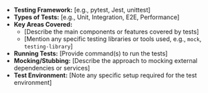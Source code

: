*   **Testing Framework:** [e.g., pytest, Jest, unittest]
*   **Types of Tests:** [e.g., Unit, Integration, E2E, Performance]
*   **Key Areas Covered:**
    *   [Describe the main components or features covered by tests]
    *   [Mention any specific testing libraries or tools used, e.g., `mock`, `testing-library`]
*   **Running Tests:** [Provide command(s) to run the tests]
*   **Mocking/Stubbing:** [Describe the approach to mocking external dependencies or services]
*   **Test Environment:** [Note any specific setup required for the test environment]
